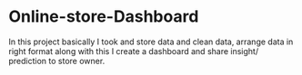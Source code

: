 # Online-store-Dashboard
In this project basically I took and store data and clean data, arrange data in right format along with this I create a dashboard and share insight/ prediction to store owner.
